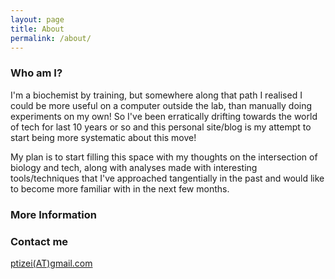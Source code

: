 ```yaml
---
layout: page
title: About
permalink: /about/
---
```


### Who am I?

I'm a biochemist by training, but somewhere along that path I realised I could be more useful on a computer outside the lab, than manually doing experiments on my own! So I've been erratically drifting towards the world of tech for last 10 years or so and this personal site/blog is my attempt to start being more systematic about this move!

My plan is to start filling this space with my thoughts on the intersection of biology and tech, along with analyses made with interesting tools/techniques that I've approached tangentially in the past and would like to become more familiar with in the next few months.

### More Information



### Contact me

[ptizei(AT)gmail.com](mailto:ptizei(AT)gmail.com)
